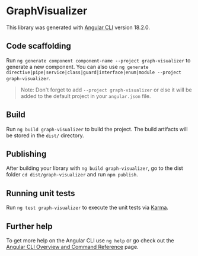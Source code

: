 # GraphVisualizer

This library was generated with [Angular CLI](https://github.com/angular/angular-cli) version 18.2.0.

## Code scaffolding

Run `ng generate component component-name --project graph-visualizer` to generate a new component. You can also use `ng generate directive|pipe|service|class|guard|interface|enum|module --project graph-visualizer`.
> Note: Don't forget to add `--project graph-visualizer` or else it will be added to the default project in your `angular.json` file. 

## Build

Run `ng build graph-visualizer` to build the project. The build artifacts will be stored in the `dist/` directory.

## Publishing

After building your library with `ng build graph-visualizer`, go to the dist folder `cd dist/graph-visualizer` and run `npm publish`.

## Running unit tests

Run `ng test graph-visualizer` to execute the unit tests via [Karma](https://karma-runner.github.io).

## Further help

To get more help on the Angular CLI use `ng help` or go check out the [Angular CLI Overview and Command Reference](https://angular.dev/tools/cli) page.
